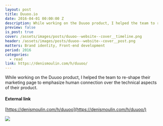 ```yaml
---
layout: post
title: Duuoo.io
date: 2016-04-01 00:00:00 Z
description: While working on the Duuoo product, I helped the team to re-shape their marketing page to emphasize human connection over the technical aspects of their product.
preview: false
is_post: true
cover: /assets/images/posts/duuoo--website--cover__timeline.png
header: /assets/images/posts/duuoo--website--cover__post.png
matters: Brand identity, Front-end development
period: 2016
categories:
  - read
link: https://denismoulin.com/h/duuoo/
---
```


While working on the Duuoo product, I helped the team to re-shape their marketing page to emphasize human connection over the technical aspects of their product.

#### External link

[https://denismoulin.com/h/duuoo](https://denismoulin.com/h/duuoo/)

![](../../assets/images/posts/duuoo--website--content--0.png)
